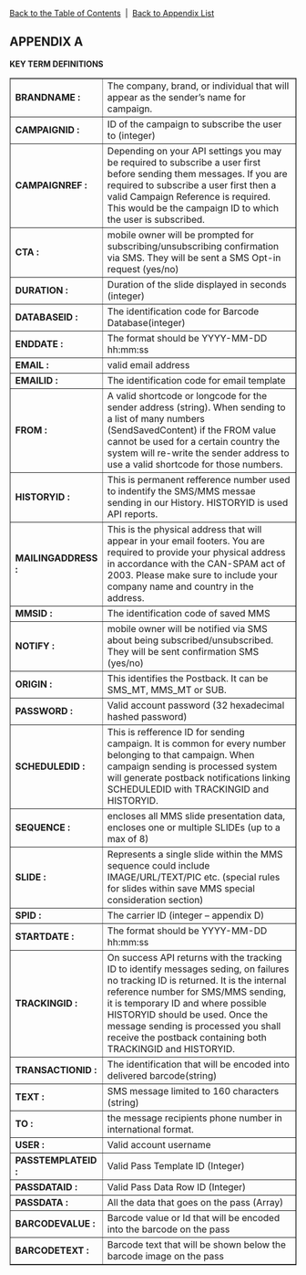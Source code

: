 <a href="/1.3/README.md">Back to the Table of Contents</a>&nbsp;&nbsp;|&nbsp;&nbsp;<a href="API_APPENDIX.md">Back to Appendix List</a>
<h2>APPENDIX A</h2>
<div class="text-2"><a id="appendix-b"></a><strong>KEY TERM DEFINITIONS</strong></div>

<table border = "1">

<tr><td width="30%"><b>BRANDNAME :</b></td><td> The company, brand, or individual that will appear as the sender’s name for campaign.</td></tr>
<tr><td><b>CAMPAIGNID :</b></td><td> ID of the campaign to subscribe the user to (integer)</td></tr>
<tr><td><b>CAMPAIGNREF :</b></td><td> Depending on your API settings you may be required to subscribe a user first before sending them messages. If you are required to subscribe a user first then a valid Campaign Reference is required. This would be the campaign ID to which the user is subscribed.</td></tr>
<tr><td><b>CTA :</b></td><td> mobile owner will be prompted for subscribing/unsubscribing confirmation via SMS. They will be sent a SMS Opt-in request (yes/no)</td></tr>
<tr><td><b>DURATION :</b></td><td> Duration of the slide displayed in seconds (integer)</td></tr>
<tr><td><b>DATABASEID :</b></td><td> The identification code for Barcode Database(integer)
<tr><td><b>ENDDATE :</b></td><td> The format should be YYYY-MM-DD hh:mm:ss</td></tr>
<tr><td><b>EMAIL :</b></td><td> valid email address</td></tr>
<tr><td><b>EMAILID :</b></td><td> The identification code for email template</td></tr>
<tr><td><b>FROM :</b></td><td> A valid shortcode or longcode for the sender address (string). When sending to a list of many numbers (SendSavedContent) if the FROM value cannot be used for a certain country the system will re-write the sender address to use a valid shortcode for those numbers.</td></tr>
<tr><td><b>HISTORYID :</b></td><td> This is permanent refference number used to indentify the SMS/MMS messae sending in our History. HISTORYID is used API reports.</td></tr>
<tr><td><b>MAILINGADDRESS :</b></td><td> This is the physical address that will appear in your email footers. You are required to provide your physical address in accordance with the CAN-SPAM act of 2003. Please make sure to include your company name and country in the address.</td></tr>
<tr><td><b>MMSID :</b></td><td> The identification code of saved MMS</td></tr>
<tr><td><b>NOTIFY :</b></td><td> mobile owner will be notified via SMS about being subscribed/unsubscribed. They will be sent confirmation SMS (yes/no)</td></tr>
<tr><td><b>ORIGIN :</b></td><td> This identifies the Postback. It can be SMS_MT, MMS_MT or SUB.</td></tr>
<tr><td><b>PASSWORD :</b></td><td> Valid account password (32 hexadecimal hashed password)</td></tr>
<tr><td><b>SCHEDULEDID :</b></td><td> This is refference ID for sending campaign. It is common for every number belonging to that campaign. When campaign sending is processed system will generate postback notifications linking SCHEDULEDID with TRACKINGID and HISTORYID.</td></tr>
<tr><td><b>SEQUENCE :</b></td><td> encloses all MMS slide presentation data, encloses one or multiple SLIDEs (up to a max of 8)</td></tr>
<tr><td><b>SLIDE :</b></td><td> Represents a single slide within the MMS sequence could include IMAGE/URL/TEXT/PIC etc. (special rules for slides within save MMS special consideration section)</td></tr>
<tr><td><b>SPID :</b></td><td> The carrier ID (integer – appendix D)</td></tr>
<tr><td><b>STARTDATE :</b></td><td> The format should be YYYY-MM-DD hh:mm:ss</td></tr>
<tr><td><b>TRACKINGID :</b></td><td> On success API returns with the tracking ID to identify messages seding, on failures no tracking ID is returned. It is the internal reference number for SMS/MMS sending, it is temporary ID and where possible HISTORYID should be used. Once the message sending is processed you shall receive the postback containing both TRACKINGID and HISTORYID.</td></tr>
<tr><td><b>TRANSACTIONID :</b></td><td> The identification that will be encoded into delivered barcode(string)</td></tr>
<tr><td><b>TEXT :</b></td><td> SMS message limited to 160 characters (string)</td></tr>
<tr><td><b>TO :</b></td><td> the message recipients phone number in international format.</td></tr>
<tr><td><b>USER :</b></td><td> Valid account username</td></tr>
<tr><td><b>PASSTEMPLATEID :</b></td><td> Valid Pass Template ID (Integer)</td></tr>
<tr><td><b>PASSDATAID :</b></td><td> Valid Pass Data Row ID (Integer)</td></tr>
<tr><td><b>PASSDATA :</b></td><td>  All the data that goes on the pass (Array)</td></tr>
<tr><td><b>BARCODEVALUE :</b></td><td>  Barcode value or Id that will be encoded into the barcode on the pass</td></tr>
<tr><td><b>BARCODETEXT :</b></td><td> Barcode text that will be shown below the barcode image on the pass</td></tr>

</table>
